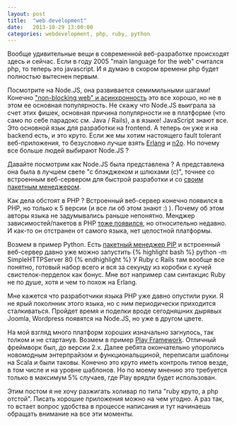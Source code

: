 ```yaml
---
layout: post
title:  "web development"
date:   2013-10-29 13:00:00
categories: webdevelopment, php, ruby, python
---
```


Вообще удивительные вещи в современной веб-разработке происходят здесь и сейчас. Если в году 2005 "main language for the web" считался php, то теперь это javascript. И я думаю в скором времени php будет полностью вытеснен первым. 

Посмотрите на Node.JS, она развивается семимильными шагами! Конечно ["non-blocking web" и асинхронность](http://www.youtube.com/watch?v=zgk1ekeq_6g) это все хорошо, но не в этом ее основная популярность. Не скажу что Node.JS выиграла за счет этих фишек, основная причина популярности не в платформе (что само по себе парадокс см. Java / Rails), а в языке! JavaScript знают все. Это основной язык для разработки на frontend. А теперь он уже и на backend есть, и это круто. Если же мы хотим настоящего fault tolerant веб-приложения, то безусловно лучше взять [Erlang](http://www.erlang.org/) и [n2o](https://github.com/5HT/n2o). Но почему все больше людей выбирают Node.JS ?

Давайте посмотрим как Node.JS была представлена ? А представлена она была в лучшем свете "с блэкджеком и шлюхами (с)", точнее со встроенным веб-сервером для быстрой разработки и со [своим пакетным менеджером](https://npmjs.org/). 

Как дела обстоят в PHP ? Встроенный веб-сервер конечно появился в PHP, но только к 5 версии (и все ли об этом знают :) ). Почему об этом авторы языка не задумывались раньше непонятно. Менджер зависимостей/пакетов в PHP [тоже появился](http://getcomposer.org/), но относительно недавно. И как-то он отстранен от самого языка, нет целостной платформы.

Возмем в пример Python. Есть [пакетный менеджер PIP]() и встроенный веб-сервер давно уже можно запустить
{% highlight bash %}
python -m SimpleHTTPServer 80
{% endhighlight %}
У Ruby с Rails там вообще все понятно, готовый набор всего и вся за секунду из коробки с кучей свистелок-перделок как бонус. Мне вот например сам синтакцис Ruby не по душе, хотя и чем то похож на Erlang.

Мне кажется что разработчики языка PHP уже давно опустили руки. Я не ярый поколнник этого языка, но с ним периодически приходится сталкиваться. Пройдет время и поделки вроде сегодняшних дырявых Joomla, Wordpress появятся на Node.JS, но уже в другом цвете. 

На мой взгляд много платформ хороших изначально загнулось, так толком и не стартанув. Возмем в пример [Play Framework](http://www.playframework.com/). Отличный фреймворк был, до версии 2.x. Далее ребята окончательно упоролись новомодным энтерпрайзом и функциональщиной, переписали шаблоны на Scala и были таковы. Конечно это круто иметь контроль типов везде, в том числе и на уровне шаблонов. Но по моему мнению это требуется только в максимум 5% случаев, где Play врядли будет использован.


Этим постом я не хочу разжигать холивар по типа "ruby круто, а php отстой". Писать хорошие приложения можно на чем угодно. А раз так, то встает вопрос удобства в процессе написания и тут начинаешь обращать внимание на все эти моменты.
